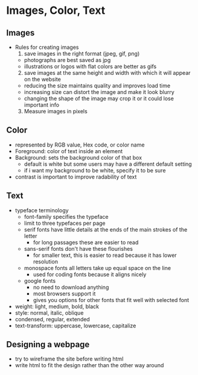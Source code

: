 # Images, Color, Text

## Images
- Rules for creating images
  1. save images in the right format (jpeg, gif, png)
    - photographs are best saved as jpg
    - illustrations or logos with flat colors are better as gifs
  2. save images at the same height and width with which it will appear on the website
    - reducing the size maintains quality and improves load time
    - increasing size can distort the image and make it look blurry
    - changing the shape of the image may crop it or it could lose important info
  3. Measure images in pixels

## Color
- represented by RGB value, Hex code, or color name
- Foreground: color of text inside an element
- Background: sets the background color of that box
  - default is white but some users may have a different default setting
  - if i want my background to be white, specify it to be sure
- contrast is important to improve radability of text

## Text
- typeface terminology
  - font-family specifies the typeface
  - limit to three typefaces per page
  - serif fonts have little details at the ends of the main strokes of the letter
    - for long passages these are easier to read
  - sans-serif fonts don't have these flourishes
    - for smaller text, this is easier to read because it has lower resolution
  - monospace fonts all letters take up equal space on the line
    - used for coding fonts because it aligns nicely
  - google fonts
    - no need to download anything
    - most browsers support it
    - gives you options for other fonts that fit well with selected font
- weight: light, medium, bold, black
- style: normal, italic, oblique
- condensed, regular, extended
- text-transform: uppercase, lowercase, capitalize

## Designing a webpage
- try to wireframe the site before writing html
- write html to fit the design rather than the other way around
